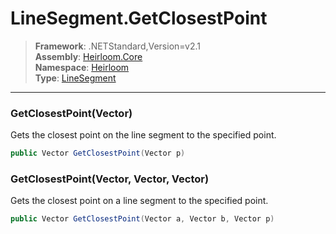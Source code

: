 # LineSegment.GetClosestPoint

> **Framework**: .NETStandard,Version=v2.1  
> **Assembly**: [Heirloom.Core][0]  
> **Namespace**: [Heirloom][0]  
> **Type**: [LineSegment][1]  

--------------------------------------------------------------------------------

### GetClosestPoint(Vector)

Gets the closest point on the line segment to the specified point.

```cs
public Vector GetClosestPoint(Vector p)
```

### GetClosestPoint(Vector, Vector, Vector)

Gets the closest point on a line segment to the specified point.

```cs
public Vector GetClosestPoint(Vector a, Vector b, Vector p)
```

[0]: ..\Heirloom.Core.md
[1]: Heirloom.LineSegment.md
